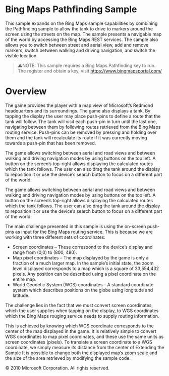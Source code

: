 # Bing Maps Pathfinding Sample
This sample expands on the Bing Maps sample capabilities by combining the Pathfinding sample to allow the tank to drive to markers around the screen using the streets on the map. The sample presents a navigable map of the world by accessing the Bing Maps REST services. The sample also allows you to switch between street and aerial view, add and remove markers, switch between walking and driving navigation, and switch the visible location.

> ⚠️NOTE: 
> This sample requires a Bing Maps Pathfinding key to run. The register and obtain a key, visit https://www.bingmapsportal.com/

# Overview
The game provides the player with a map view of Microsoft’s Redmond headquarters and its surroundings. The game also displays a tank. By tapping the display the user may place push-pins to define a route that the tank will follow. The tank will visit each push-pin in turn until the last one, navigating between them by following routes retrieved from the Bing Maps routing service. Push-pins can be removed by pressing and holding over them and the tank will recalculate its route if it was currently moving towards a push-pin that has been removed.

The game allows switching between aerial and road views and between walking and driving navigation modes by using buttons on the top left. A button on the screen’s top-right allows displaying the calculated routes which the tank follows. The user can also drag the tank around the display to reposition it or use the device’s search button to focus on a different part of the world.

The game allows switching between aerial and road views and between walking and driving navigation modes by using buttons on the top left. A button on the screen’s top-right allows displaying the calculated routes which the tank follows. The user can also drag the tank around the display to reposition it or use the device’s search button to focus on a different part of the world.

The main challenge presented in this sample is using the on-screen push-pins as input for the Bing Maps routing service. This is because we are working with three different sets of coordinates:

- Screen coordinates – These correspond to the device’s display and range from (0,0) to (800, 480).
- Map pixel coordinates – The map displayed by the game is only a fraction of a much larger map. In the sample’s initial state, the zoom level displayed corresponds to a map which is a square of 33,554,432 pixels. Any position can be described using a pixel coordinate on the entire map.
- World Geodetic System (WGS) coordinates – A standard coordinate system which describes positions on the globe using longitude and latitude.

The challenge lies in the fact that we must convert screen coordinates, which the user supplies when tapping on the display, to WGS coordinates which the Bing Maps rouging service needs to supply routing information.

This is achieved by knowing which WGS coordinate corresponds to the center of the map displayed in the game. It is relatively simple to convert WGS coordinates to map pixel coordinates, and these use the same units as screen coordinates (pixels). To translate a screen coordinate to a WGS coordinate, we simply measure its distance from the center of
Extending the Sample
It is possible to change both the displayed map’s zoom scale and the size of the area retrieved by modifying the sample code.

© 2010 Microsoft Corporation. All rights reserved.